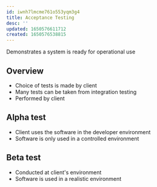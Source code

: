 ```yaml
---
id: iwnh7lmcme761o553yqm3g4
title: Acceptance Testing
desc: ''
updated: 1650576611712
created: 1650576538815
---
```


Demonstrates a system is ready for operational use

## Overview

- Choice of tests is made by client
- Many tests can be taken from integration testing
- Performed by client

## Alpha test

- Client uses the software in the developer environment
- Software is only used in a controlled environment

## Beta test

- Conducted at client's environment
- Software is used in a realistic environment